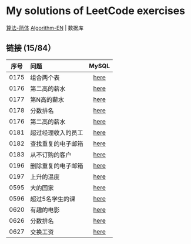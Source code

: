 # My solutions of LeetCode exercises

[算法-简体](./README.md) [Algorithm-EN](./README.en.md) | 数据库 

## 链接 (15/84）

| 序号 | 问题               |                            MySQL                             |
| :--: | :----------------- | :----------------------------------------------------------: |
| 0175 | 组合两个表         |         [here](./MySQL/0175_combine_two_tables.sql)          |
| 0176 | 第二高的薪水       |        [here](./MySQL/0176_second_highest_salary.sql)        |
| 0177 | 第N高的薪水        |         [here](./MySQL/0177_nth_highest_salary.sql)          |
| 0178 | 分数排名           |             [here](./MySQL/0178_rank_scores.sql)             |
| 0176 | 第二高的薪水       |        [here](./MySQL/0176_second_highest_salary.sql)        |
| 0181 | 超过经理收入的员工 | [here](./MySQL/0181_employees_earning_more_than_their_managers.sql) |
| 0182 | 查找重复的电子邮箱 |          [here](./MySQL/0182_duplicate_emails.sql)           |
| 0183 | 从不订购的客户     |      [here](./MySQL/0183_customers_who_never_order.sql)      |
| 0196 | 删除重复的电子邮箱 |       [here](./MySQL/0196_delete_duplicate_emails.sql)       |
| 0197 | 上升的温度         |         [here](./MySQL/0197_rising_temperature.sql)          |
| 0595 | 大的国家           |            [here](./MySQL/0595_big_countries.sql)            |
| 0596 | 超过5名学生的课    |    [here](./MySQL/0596_classes_more_than_5_students.sql)     |
| 0620 | 有趣的电影         |          [here](./MySQL/0620_not_boring_movies.sql)          |
| 0626 | 分数排名           |           [here](./MySQL/0626_exchange_seats.sql)            |
| 0627 | 交换工资           |             [here](./MySQL/0627_swap_salary.sql)             |




